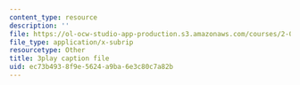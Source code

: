 ```yaml
---
content_type: resource
description: ''
file: https://ol-ocw-studio-app-production.s3.amazonaws.com/courses/2-003sc-engineering-dynamics-fall-2011/ec73b4938f9e5624a9ba6e3c80c7a82b_OxcCPTc_bXw.vtt
file_type: application/x-subrip
resourcetype: Other
title: 3play caption file
uid: ec73b493-8f9e-5624-a9ba-6e3c80c7a82b
---
```

